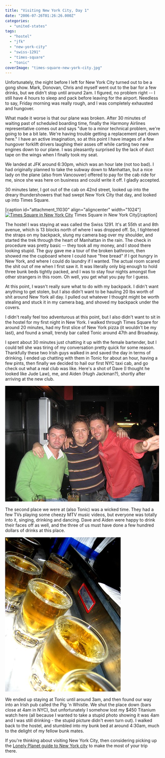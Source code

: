 ```yaml
---
title: "Visiting New York City, Day 1"
date: "2006-07-26T01:26:26.000Z"
categories: 
  - "united-states"
tags: 
  - "hostel"
  - "jfk"
  - "new-york-city"
  - "swiss-1291"
  - "times-square"
  - "tonic"
coverImage: "times-square-new-york-city.jpg"
---
```


Unfortunately, the night before I left for New York City turned out to be a gong show. Mark, Donovan, Chris and myself went out to the bar for a few drinks, but we didn't stop until around 2am. I figured, no problem right -- I still have 4 hours to sleep and pack before leaving for the airport. Needless to say, Friday morning was really rough, and I was completely exhausted and hungover.

What made it worse is that our plane was broken. After 30 minutes of waiting past of scheduled boarding time, finally the Harmony Airlines representative comes out and says "due to a minor technical problem, we're going to be a bit late. We're having trouble getting a replacement part down here." I have an active imagination, so at this point I have images of a few hungover forklift drivers laughing their asses off while carting two new engines down to our plane. I was pleasantly surprised by the lack of duct tape on the wings when I finally took my seat.

We landed at JFK around 6:30pm, which was an hour late (not too bad). I had originally planned to take the subway down to Manhattan, but a nice lady on the plane (also from Vancouver) offered to pay for the cab ride for me, since she was here on business and could write it off. I gladly accepted.

30 minutes later, I got out of the cab on 42nd street, looked up into the dreary thundershowers that had swept New York City that day, and looked up into Times Square.

\[caption id="attachment\_11030" align="aligncenter" width="1024"\][![Times Square in New York City](images/times-square-new-york-city-1024x682.jpg)](http://www.migratorynerd.com/wordpress/wp-content/uploads/2006/07/times-square-new-york-city.jpg) Times Square in New York City\[/caption\]

The hostel I was staying at was called the Swiss 1291. It's at 55th st and 8th avenue, which is 13 blocks north of where I was dropped off. So, I tightened the straps on my backpack, slung my camera bag over my shoulder, and started the trek through the heart of Manhattan in the rain. The check in procedure was pretty basic -- they took all my money, and I stood there looking stupid. The guy gave me a tour of the broken bathroom, then showed me the cupboard where I could have "free bread" if I got hungry in New York, and where I could do laundry if I wanted. The actual room scared the shit out of me when I first saw it. It was literally only big enough to hold three bunk beds tightly packed, and I was to stay four nights amongst five other strangers in this room. Oh well, you get what you pay for I guess.

At this point, I wasn't really sure what to do with my backpack. I didn't want anything to get stolen, but I also didn't want to be hauling 20 lbs worth of shit around New York all day. I pulled out whatever I thought might be worth stealing and stuck it in my camera bag, and shoved my backpack under the covers.

I didn't really feel too adventurous at this point, but I also didn't want to sit in the hostel for my first night in New York. I walked through Times Square for around 20 minutes, had my first slice of New York pizza (it wouldn't be my last), and found a small, trendy bar called Tonic around 47th and Broadway.

I spent about 30 minutes just chatting it up with the female bartender, but I could tell she was tiring of my conversation pretty quick for some reason. Thankfully these two Irish guys walked in and saved the day in terms of drinking. I ended up chatting with them in Tonic for about an hour, having a few pints, then finally we decided to hail our first NYC taxi cab, and go check out what a real club was like. Here's a shot of Dave (I thought he looked like Jude Law), me, and Aiden (Hugh Jackman?), shortly after arriving at the new club.

[![](images/198462938_188c85231c.jpg)](http://www.flickr.com/photos/duanestorey/198462938/)

The second place we were at (also Tonic) was a wicked time. They had a few TVs playing some cheezy MTV music videos, but everyone was totally into it, singing, drinking and dancing. Dave and Aiden were happy to drink their faces off as well, and the three of us must have done a few hundred dollars of drinks at this place.

[![NewYorkLittleCamera 009](images/198466959_b25b60d946.jpg)](http://www.flickr.com/photos/duanestorey/198466959/)

We ended up staying at Tonic until around 3am, and then found our way into an Irish pub called the Pig 'n Whistle. We shut the place down (bars close at 4am in NYC), but unfortunately I somehow lost my $450 Titanium watch here (all because I wanted to take a stupid photo showing it was 4am and I was still drinking - the stupid picture didn't even turn out). I walked back to the hostel, and stumbled into my bunk bed at around 4:30am, much to the delight of my fellow bunk mates.

If you're thinking about visiting New York City, then considering picking up the [Lonely Planet guide to New York city](http://amzn.to/18OaAx9) to make the most of your trip there.
